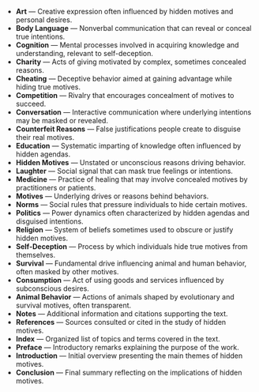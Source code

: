 - **Art** — Creative expression often influenced by hidden motives and personal desires.  
- **Body Language** — Nonverbal communication that can reveal or conceal true intentions.  
- **Cognition** — Mental processes involved in acquiring knowledge and understanding, relevant to self-deception.  
- **Charity** — Acts of giving motivated by complex, sometimes concealed reasons.  
- **Cheating** — Deceptive behavior aimed at gaining advantage while hiding true motives.  
- **Competition** — Rivalry that encourages concealment of motives to succeed.  
- **Conversation** — Interactive communication where underlying intentions may be masked or revealed.  
- **Counterfeit Reasons** — False justifications people create to disguise their real motives.  
- **Education** — Systematic imparting of knowledge often influenced by hidden agendas.  
- **Hidden Motives** — Unstated or unconscious reasons driving behavior.  
- **Laughter** — Social signal that can mask true feelings or intentions.  
- **Medicine** — Practice of healing that may involve concealed motives by practitioners or patients.  
- **Motives** — Underlying drives or reasons behind behaviors.  
- **Norms** — Social rules that pressure individuals to hide certain motives.  
- **Politics** — Power dynamics often characterized by hidden agendas and disguised intentions.  
- **Religion** — System of beliefs sometimes used to obscure or justify hidden motives.  
- **Self-Deception** — Process by which individuals hide true motives from themselves.  
- **Survival** — Fundamental drive influencing animal and human behavior, often masked by other motives.  
- **Consumption** — Act of using goods and services influenced by subconscious desires.  
- **Animal Behavior** — Actions of animals shaped by evolutionary and survival motives, often transparent.  
- **Notes** — Additional information and citations supporting the text.  
- **References** — Sources consulted or cited in the study of hidden motives.  
- **Index** — Organized list of topics and terms covered in the text.  
- **Preface** — Introductory remarks explaining the purpose of the work.  
- **Introduction** — Initial overview presenting the main themes of hidden motives.  
- **Conclusion** — Final summary reflecting on the implications of hidden motives.
